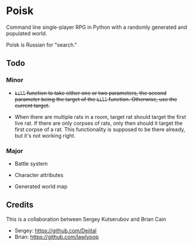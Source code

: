 Poisk
=====

Command line single-player RPG in Python with a randomly generated and populated world.

Poisk is Russian for "search."

Todo
----

### Minor

* ~~`kill` function to take either one or two parameters, the second parameter being the target of the `kill` function. Otherwise, use the current target.~~

* When there are multiple rats in a room, target rat should target the first live rat. If there are only corpses of rats, only then should it target the first corpse of a rat. This functionality is supposed to be there already, but it's not working right.

### Major

* Battle system

* Character attributes

* Generated world map

Credits
-------

This is a collaboration between Sergey Kutserubov and Brian Cain

* Sergey: https://github.com/Dejital
* Brian: https://github.com/lawlypop
